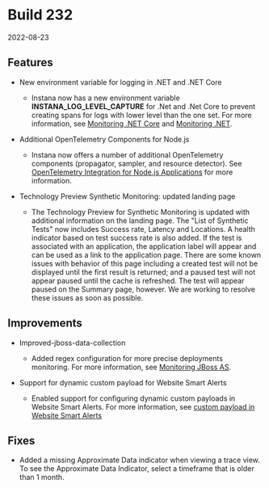 # Build 232

2022-08-23

## Features

* New environment variable for logging in .NET and .NET Core

    * Instana now has a new environment variable **INSTANA_LOG_LEVEL_CAPTURE** for .Net and .Net Core to prevent creating spans for logs with lower level than the one set. For more information, see [Monitoring .NET Core](https://www.ibm.com/docs/en/instana-observability/current?topic=technologies-monitoring-net-core) and [Monitoring .NET](https://www.ibm.com/docs/en/instana-observability/current?topic=technologies-monitoring-net).

* Additional OpenTelemetry Components for Node.js

    * Instana now offers a number of additional OpenTelemetry components (propagator, sampler, and resource detector). See [OpenTelemetry Integration for Node.js Applications](https://www.ibm.com/docs/en/instana-observability/current?topic=net-opentelemetry-exporter) for more information.

* Technology Preview Synthetic Monitoring: updated landing page

    * The Technology Preview for Synthetic Monitoring is updated with additional information on the landing page.  The "List of Synthetic Tests" now includes Success rate, Latency and Locations.  A health indicator based on test success rate is also added.  If the test is associated with an application, the application label will appear and can be used as a link to the application page.  There are some known issues with behavior of this page including a created test will not be displayed until the first result is returned; and a paused test will not appear paused until the cache is refreshed. The test will appear paused on the Summary page, however.  We are working to resolve these issues as soon as possible.

## Improvements

* Improved-jboss-data-collection

    * Added regex configuration for more precise deployments monitoring. For more information,
    see [Monitoring JBoss AS](https://www.ibm.com/docs/en/instana-observability/current?topic=technologies-monitoring-jboss-as).

* Support for dynamic custom payload for Website Smart Alerts

    * Enabled support for configuring dynamic custom payloads in Website Smart Alerts. For more information, see [custom payload in Website Smart Alerts](https://www.ibm.com/docs/en/instana-observability/current?topic=applications-smart-alerts)

## Fixes

* Added a missing Approximate Data indicator when viewing a trace view. To see the Approximate Data Indicator, select a timeframe that is older than 1 month.
